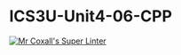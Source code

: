 # ICS3U-Unit4-06-CPP

[![Mr Coxall's Super Linter](https://github.com/Kyanh-Pham/ICS3U-Unit4-06-CPP/workflows/Mr%20Coxall's%20Super%20Linter/badge.svg)](https://github.com/Kyanh-Pham/ICS3U-Unit4-06-CPP/actions/)
